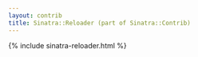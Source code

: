 ```yaml
---
layout: contrib
title: Sinatra::Reloader (part of Sinatra::Contrib)
---
```


{% include sinatra-reloader.html %}
